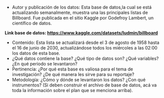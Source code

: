 - Autor y publicación de los datos:
Esta base de datos,la cual se está actualizando semanalmente, muestra una las principales listas de Billboard. Fue publicada en el sitio Kaggle por Godefroy Lambert, un científico de datos. 

**Link base de datos: https://www.kaggle.com/datasets/ludmin/billboard**


- Contenido:
Esta lista se actualizará desde el 3 de agosto de 1958 hasta el 16 de junio de 2030, actualizándose todos los miércoles a las 02:00 los datos de esta base. 
- ¿Qué datos contiene la base? ¿Qué tipo de datos son? ¿Qué variables? ¿En qué periodo se levantaron?
- Pertinencia: ¿Por qué esta base es valiosa para el tema de investigación? ¿De qué manera les sirve para su reportaje?
- Metodología: ¿Cómo y dónde se levantaron los datos? ¿Con qué instrumentos? (Si deben construir el archivo de base de datos, acá va toda la información sobre el plan que se menciona arriba).
